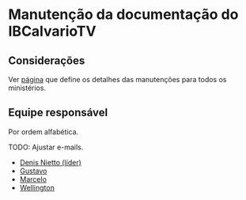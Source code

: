 # Manutenção da documentação do IBCalvarioTV

## Considerações
Ver [página](/sobre-a-documentacao) que define os detalhes das manutenções para todos os ministérios.

## Equipe responsável

Por ordem alfabética.

TODO: Ajustar e-mails.

- [Denis Nietto (líder)](mailto:denisnietto@yahoo.com.br)
- [Gustavo](mailto:gustavoh908@gmail.com)
- [Marcelo](mailto:marcelo@hotmail.com)
- [Wellington](mailto:wellington@hotmail.com)